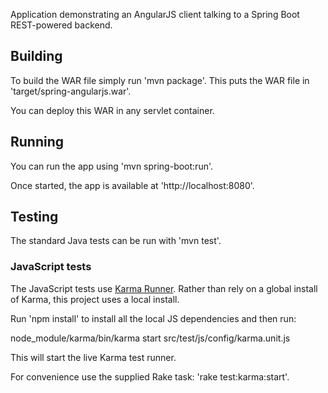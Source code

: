 Application demonstrating an AngularJS client talking to a Spring Boot REST-powered backend.

## Building

To build the WAR file simply run 'mvn package'. This puts the WAR
file in 'target/spring-angularjs.war'.

You can deploy this WAR in any servlet container.

## Running

You can run the app using 'mvn spring-boot:run'.

Once started, the app is available at 'http://localhost:8080'.

## Testing

The standard Java tests can be run with 'mvn test'.

### JavaScript tests

The JavaScript tests use [Karma Runner][karma]. Rather than rely on a
global install of Karma, this project uses a local install.

Run 'npm install' to install all the local JS dependencies and then
run:

  node_module/karma/bin/karma start src/test/js/config/karma.unit.js

This will start the live Karma test runner.

For convenience use the supplied Rake task: 'rake test:karma:start'.


[karma]: http://karma-runner.github.com/

